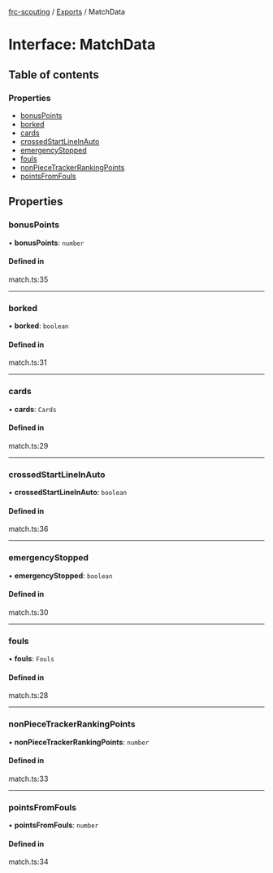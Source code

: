 [frc-scouting](../README.md) / [Exports](../modules.md) / MatchData

# Interface: MatchData

## Table of contents

### Properties

- [bonusPoints](MatchData.md#bonuspoints)
- [borked](MatchData.md#borked)
- [cards](MatchData.md#cards)
- [crossedStartLineInAuto](MatchData.md#crossedstartlineinauto)
- [emergencyStopped](MatchData.md#emergencystopped)
- [fouls](MatchData.md#fouls)
- [nonPieceTrackerRankingPoints](MatchData.md#nonpiecetrackerrankingpoints)
- [pointsFromFouls](MatchData.md#pointsfromfouls)

## Properties

### bonusPoints

• **bonusPoints**: `number`

#### Defined in

match.ts:35

___

### borked

• **borked**: `boolean`

#### Defined in

match.ts:31

___

### cards

• **cards**: `Cards`

#### Defined in

match.ts:29

___

### crossedStartLineInAuto

• **crossedStartLineInAuto**: `boolean`

#### Defined in

match.ts:36

___

### emergencyStopped

• **emergencyStopped**: `boolean`

#### Defined in

match.ts:30

___

### fouls

• **fouls**: `Fouls`

#### Defined in

match.ts:28

___

### nonPieceTrackerRankingPoints

• **nonPieceTrackerRankingPoints**: `number`

#### Defined in

match.ts:33

___

### pointsFromFouls

• **pointsFromFouls**: `number`

#### Defined in

match.ts:34
